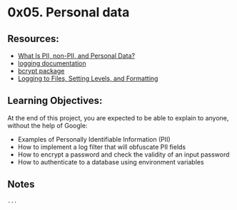 # 0x05. Personal data

## Resources:

- <a href="https://piwik.pro/blog/what-is-pii-personal-data/" target="_blank">What Is PII, non-PII, and Personal Data?</a>
- <a href="https://docs.python.org/3/library/logging.html" target="_blank">logging documentation</a>
- <a href="https://github.com/pyca/bcrypt/" target="_blank">bcrypt package</a>
- <a href="https://www.youtube.com/watch?v=-ARI4Cz-awo" target="_blank">Logging to Files, Setting Levels, and Formatting</a>


## Learning Objectives:

At the end of this project, you are expected to be able to explain to anyone, without the help of Google:
- Examples of Personally Identifiable Information (PII)
- How to implement a log filter that will obfuscate PII fields
- How to encrypt a password and check the validity of an input password
- How to authenticate to a database using environment variables

## Notes

```...```
